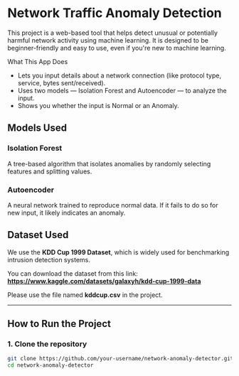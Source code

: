 # Network Traffic Anomaly Detection

This project is a web-based tool that helps detect unusual or potentially harmful network activity using machine learning. It is designed to be beginner-friendly and easy to use, even if you're new to machine learning.

What This App Does

- Lets you input details about a network connection (like protocol type, service, bytes sent/received).
- Uses two models — Isolation Forest and Autoencoder — to analyze the input.
- Shows you whether the input is Normal or an Anomaly.

## Models Used

### Isolation Forest
A tree-based algorithm that isolates anomalies by randomly selecting features and splitting values.

### Autoencoder
A neural network trained to reproduce normal data. If it fails to do so for new input, it likely indicates an anomaly.

## Dataset Used

We use the **KDD Cup 1999 Dataset**, which is widely used for benchmarking intrusion detection systems.

You can download the dataset from this link:  
**https://www.kaggle.com/datasets/galaxyh/kdd-cup-1999-data**

Please use the file named **kddcup.csv** in the project.

---

## How to Run the Project

### 1. Clone the repository

```bash
git clone https://github.com/your-username/network-anomaly-detector.git
cd network-anomaly-detector
